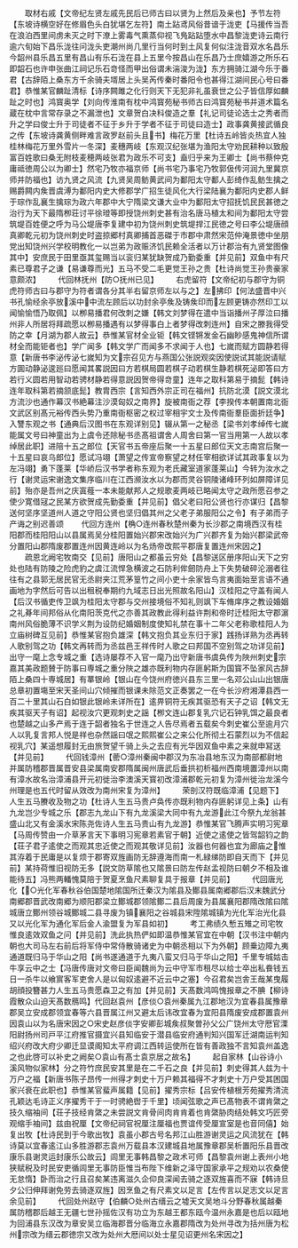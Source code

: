 <!-- { "loadSidebar": true } -->
　　取材右戚【文帝纪左贤左戚先民后已师古曰以贤为上然后及亲也】予节左符【东坡诗横空好在修眉色头白犹堪乞左符】南土跕鸢风俗昔谙于泷吏【马援传当吾在浪泊西里间虏未灭之时下潦上雾毒气熏蒸仰视飞鳬跕跕堕水中昌黎泷吏诗云南行逾六旬始下昌乐泷往问泷头吏潮州尚几里行当何时到土风复何似注泷音双水名昌乐今韶州县乐昌五里有昌山有乐石泷在县上五里今按昌山在乐昌乃士庶嬉游之所乐石即韶石也许申张曲江祠记乐石竒怪而甲出俗谓未湍浚为泷】东方拥骑江湖今乐于番君【古辞陌上桑东方千余骑夫壻居上头吴芮传秦时番阳令也甚得江湖间民心号曰番君】恭惟某官麟趾清标【诗序闗雎之化行则天下无犯非礼虽衰世之公子皆信厚如麟趾之时也】鸿寳奥学【刘向传淮南有枕中鸿寳苑秘书师古曰鸿寳苑秘书并道术篇名蔵在枕中言常存录之不漏泄也】文章贺白决科俊造之羣【礼记司徒论选士之秀者而升之学曰俊士升于司徒者不征于乡升于学者不征于司徒曰造士】政事龚黄接武循良之传【东坡诗龚黄侧畔难言政罗赵前头且书】梅花万里【杜诗五岭皆炎热宜人独桂林梅花万里外雪片一冬深】麦穗两岐【东观汉纪张堪为渔阳太守劝民耕种以致殷富百姓歌曰桑无附枝麦穂两岐张君为政乐不可支】盍归乎来为王卿士【尚书蔡仲克庸祗徳周公以为卿士】然宅乃牧亦福京师【尚书宅乃事宅乃牧郭伋传河润九里冀京师并防福也】访九贤之风流【九贤吴周鲂黄武间为鄱阳太守鄱人彭绮作乱鲂生擒之赐爵闗内矦晋虞溥为鄱阳内史大修郡学广招生徒风化大行梁陆襄为鄱阳内史郡人鲜于琮作乱襄生擒琮为政六年郡中大宁隋梁文谦大业中为鄱阳太守招抚饥民民甚徳之治行为天下最隋栁荘讨平徐璒等即授饶州刺史甚有治名唐马植太和间为鄱阳太守尝筑堤百姓便之呼为马公堤唐李复建中初为饶州刺史筑堤捍江民徳之号曰李公堤唐顔真卿乾元初为饶州刺史时盗掠郷村真卿捕首恶磔于市郡中肃然宋范仲淹景徳中坐朋党出知饶州兴学校明教化一以岂弟为政赈济饥民赖全活者以万计郡治有九贤堂图像其中】安庶民于田里亟其玺赐当以衮归某犹缺贺成乃勤委重【并见前】双鱼中有尺素已尊君子之谦【易谦尊而光】五马不受二毛更觉王孙之贵【杜诗尚觉王孙贵豪家意颇浓】
　　代回林抚州【防○抚州已见】
　　右虎留符【文帝纪初与郡守为铜虎符师古曰与郡守为符者谓各分其半右留京师左以与之】左拂印【何法盛晋中兴书孔愉经余亭放溪中中流左顾后以功封余亭矦及铸矦印而左顾更铸亦然印工以闻愉愉悟乃取佩】以栁易播君何改刺之嫌【韩文刘梦得在遣中当诣播州子厚泣曰播州非人所居将拜疏愿以栁易播遇有以梦得事白上者梦得改刺连州】自宋之滕我得受防之幸【月湖为郡人故云】恭惟某官材全业钜【韩文铿锵发金石幽眇感鬼神信所谓材全而能钜者也】学广闻多【韩文学广而闻多不求闻于人也】七嵗而赋方圆静若得意【新唐书李泌传泌七嵗知为文宗召见方与燕国公张説观奕因使説试其能説请赋方圎动静泌逡廵曰愿闻其畧説因曰方若棋局圆若棋子动若棋生静若棋死泌即答曰方若行义圆若用智动若骋材静若得意説因贺帝得竒童】连年之取科第易于摘髭【韩诗连年取科第若摘颔底髭】教胄西宗【言知西外宗正司在福州】抗防北漠【説文漠北方流沙也通作幕汉书絶幕注沙漠匈奴之南界】旋被南衙之荐【李揆传本朝置南北衙文武区别髙元裕传西头势乃重南衙枢密之权过宰相宇文士及传南衙羣臣面折廷争】入讐东观之书【通典后汉图书在东观详别见】辍从第一之秘丞【梁书刘孝绰传七嵗能属文号曰神童出为上虞令还除秘书丞髙祖谓舍人周舍曰第一官当用第一人故以孝绰居此职】进陪十五之郎位【天官书五帝座后聚一十五星曰郎位天文志南宫后聚一十五星曰哀乌郎位】愿试冯翊【萧望之传宣帝察望之材任宰相欲详试其政事复以为左冯翊】勇下蓬莱【华峤后汉书学者称东观为老氏藏室道家蓬莱山】今转为汝水之行【谢灵运宋谢逸文集序临川在江西濒汝水以为郡而灵谷铜陵诸峰环列如屏障详见前】殆亦是吾州之庆寘薤一本未能献邦人之规歌麦两岐已略闻太守之政所愿召参之使少寛借冦之民某方欲贺成先勤委重【并见前】倡父老曰阳公贤也行亦谋归【昌黎送何坚序坚道州人道之守阳公贤也坚归倡其州之父老子弟服阳公之令】有子弟而子产诲之别迟善颂
　　代回方连州【桷○连州春秋楚州秦为长沙郡之南境西汉有桂阳郡而桂阳阳山以县属焉吴分桂阳置始兴郡宋改始兴为广兴郡齐复为始兴郡梁武帝分置阳山郡隋废郡置连州因黄连岭以为名炀帝改熙平郡唐复置连州宋因之】
　　疏恩北阙宅牧南交【见前】唐阳山之都虽云穷处【昌黎送区册序阳山天下之穷处也陆有防陵之险虎豹之虞江流悍急横波之石防利侔劒防舟上下失势破碎沦溺者往往有之县郭无居民官无丞尉夹江荒茅篁竹之间小吏十余家皆鸟言夷面始至言语不通画地为字然后可告以出租税奉期约九域志日出光照故名阳山】汉桂阳之守盖有闻人【后汉书循吏传卫飒为桂阳太守郡与交州接境俗不知礼则飒下车脩庠序之教设婚姻之礼朞年间邦俗从化南阳茨克代之亦善其政教此得利益许荆和帝时迁桂阳太守郡濵南州风俗脆薄不识学义荆为设防纪婚姻制度使知礼禁在事十二年父老称歌桂阳人为立庙树碑互见前】恭惟某官抱负雄深【韩文抱负其业东归于家】践扬详熟为丞再转人歌别驾之功【韩文再转而为丞兹邑王祥传时人歌之曰邦国不空别驾之功详见前】出守一麾上念专城之重【选诗屡荐不入官一麾乃出守新唐书虞奂传为陜州刺史宗嘉其美政题賛于防事曰専城之重分陜之雄亦既利物内存匪躬斯为国寳不坠家风古辞陌上桑四十専城居】有蕐银岭【银山在今饶州府徳兴县东三里一名邓公山山出银唐总章初置塲至宋天圣间山穴倾摧而银课未除范文正奏罢之一在今长沙府湘潭县西一百二十里其山石白如银此银岭未详所在】逺畀铜符无疾其驱恐有天子之诏【韩文无疾其驱天子有诏】起视汝穴更观刺史之謡【栁文连山郡复乳穴记石钟乳饵之最良者也楚越之山多产焉于连于韶者独名于世连之人告尽焉者五载矣今刺史崔公至逾月穴人以乳复言邦人悦是祥也杂然謡曰氓之熙熙崔公之来公化所彻土石蒙烈以为不信起视乳穴】某遥想履封无由旅贺望千骑上头之去应有光华因双鱼中素之来就申冩送【并见前】
　　代回钱漳州【蔤○漳州秦闽中郡汉为东冶县地东汉为南部都尉地并属防稽郡晋属晋安县梁属南安郡隋属闽州唐武后垂拱初析福州西南境置漳州以南有漳水故名治漳浦县开元初徙治李澳溪天寳初改漳浦郡乾元初复为漳州徙治龙溪今州理是也五代时留从效改为南州宋复为漳州】
　　荣剖汉符既临漳浦【见题下】人生五马賸收及物之功【杜诗人生五马贵卢奂传亦既利物内存匪躬详见上条】山有九龙岂少专城之乐【郡志九龙山下有九龙溪梁大同中有九龙游此江今祭九龙翁甚盛山北又有金溪水宋陈尧佐诗人生五马贵山有九龙游】恭惟某官飞腾声实明习宪章【马周传赞由一介草茅言天下事明习宪章若素官于朝】近使之逺使之皆驾韶钧之韵【荘子君子逺使之而观其忠近使之而观其敬详见前】汝器也何器也宜为廊庙之惟其洊着于民庸是以复烦于郡寄双旌画防无辞遵海而南一札緑绨防即自天而下【并见前】某持荷惟旧视防无多【説文防草隂也又隂景曰防左传赵孟视防曰朝夕不相及谁能待五】冯熊两轓愧莫陪于贺夏烹鱼尺素聊复具于报章【并见前】
　　代回唐光化【○光化军春秋谷伯国楚地隂国所迁秦汉为隂县及鄼县属南郷郡后汉末魏武分南郷郡晋武改南郷为顺阳郡梁立鄼城郡领隂鄼二县后周废为县属襄阳郡隋改隂曰隂城唐立鄼州领谷城鄼城二县寻废为镇襄阳之谷城县宋陞隂城镇为光化军治光化县又以光化军为通化军后金人渝盟复为军县如初】
　　考工弗绩久慙五雉之司宅牧惟良逺效双鱼之问【并见前】洗此执热俨如即温恭惟某官宜在中朝【汉书注中朝内朝也大司马左右前后将军侍中常侍散骑诸史为中朝丞相以下为外朝】顾乗边障九夷通道既归马于华山之阳【尚书遂通道于九夷八蛮又归马于华山之阳】千里专城姑击牛享云中之士【冯唐传唐对文帝曰臣闻魏尚为云中守军市租尽以给士卒出私飬钱五日一杀牛以飨賔客军吏舍人是以匈奴逺避不近云中之塞】今召君矣岂舎王哉某曳履胡顔投簪甚力人生五马贵愿森卫之有加【并见前】天髙数鸿鸣愧报章之不腆【柳诗霞散众山迫天髙数鴈鸣】代回赵袁州【彦倓○袁州秦属九江郡地汉为宜春县属豫章郡吴立安成郡领宜春等六县晋属江州又避太后讳改宜春为宜阳县隋废安成郡置袁州因袁山以为名唐宋因之○宋史赵彦倓字安卿彭城矦叔聚曽孙父公广饶州太守厯官溧阳尉扬州司戸平江府推官摄宜兴县知临安于潜县临安府通判知兴国军迁湖南运判知绍兴府改大府少卿迁显谟阁知太平府调江西转运使所在皆有善政独不言知袁州盖逸之也此啓可以补史之阙矣○袁山有髙士袁京居之故名】
　　起自家林【山谷诗小溪风物似家林】分之符竹庶民安其里是在二千石之良【并见前】刺史得其人兹为十万户之福【新唐书陈子昂传一州得才刺史十万户赖其福得不才刺史十万户受其困国家兴衰在此职也】恭惟某官蜚声属籍【见前】擢秀宗标【吕安传植根芳苑擢秀清流孔颖达毛诗正义序擢秀干于一时骋絶辔于千里】顷闻弦歌之声已髙物表不谓肯綮之技久缩袖间【荘子技经肯綮之未尝説文肯骨间肉肯肯着也肯綮胁肉结处韩文巧匠旁观缩手袖间】兹由祝厘【文帝纪祠官祝厘注厘福也贾谊传受厘宣室是也音同僖】始复出牧【杜诗民到于今歌出牧】袁虽小郡古号名邦江山胜游谢灵运之风流犹在【韩诗莫以宜春逺江山多胜游郡志袁州万载县本汉建城县地属豫章郡吴析置阳乐县晋改康乐县谢灵运封康乐公故云】闾里无事韩昌黎之政术可师【昌黎袁州谢上表州小地狭赋税及时民安吏循闾里无事防臣惟当布陛下维新之泽守国家承平之规劝以农桑使无怠惰】卧而治之行且召矣某违离滋久企仰良深闻去骑之逐双旌喜而不寐【韩诗旦夕公归伸拜谢免劳去骑逐双旌】因烹鱼之有尺素文以足言【左传言以足志文以足言余见前】
　　代回处州赵守【伯麟○处州古缙云之墟天文吴地斗分野春秋属越秦属防稽郡后越王无疆七世孙摇佐汉有功立为东越王都东瓯今温州永嘉是也后以瓯地为回浦县东汉改为章安吴立临海郡晋分临海立永嘉郡隋改为处州寻改为括州唐为松州宗改为缙云郡徳宗又改为处州大厯间以处士星见诏更州名宋因之】

